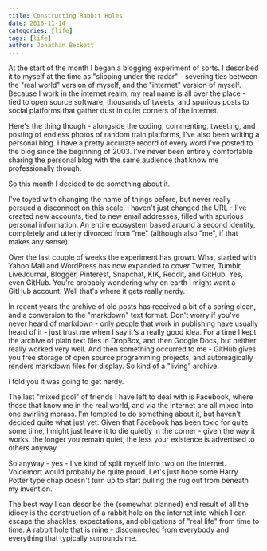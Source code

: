 ```yaml
---
title: Constructing Rabbit Holes
date: 2016-11-14
categories: [life]
tags: [life]
author: Jonathan Beckett
---
```


At the start of the month I began a blogging experiment of sorts. I described it to myself at the time as "slipping under the radar" - severing ties between the "real world" version of myself, and the "internet" version of myself. Because I work in the internet realm, my real name is all over the place - tied to open source software, thousands of tweets, and spurious posts to social platforms that gather dust in quiet corners of the internet.

Here's the thing though - alongside the coding, commenting, tweeting, and posting of endless photos of random train platforms, I've also been writing a personal blog. I have a pretty accurate record of every word I've posted to the blog since the beginning of 2003. I've never been entirely comfortable sharing the personal blog with the same audience that know me professionally though.

So this month I decided to do something about it.

I've toyed with changing the name of things before, but never really persued a disconnect on this scale. I haven't just changed the URL - I've created new accounts, tied to new email addresses, filled with spurious personal information. An entire ecosystem based around a second identity, completely and utterly divorced from "me" (although also "me", if that makes any sense).

Over the last couple of weeks the experiment has grown. What started with Yahoo Mail and WordPress has now expanded to cover Twitter, Tumblr, LiveJournal, Blogger, Pinterest, Snapchat, KIK, Reddit, and GitHub. Yes, even GitHub. You're probably wondering why on earth I might want a GitHub account. Well that's where it gets really nerdy.

In recent years the archive of old posts has received a bit of a spring clean, and a conversion to the "markdown" text format. Don't worry if you've never heard of markdown - only people that work in publishing have usually heard of it - just trust me when I say it's a really good idea. For a time I kept the archive of plain text files in DropBox, and then Google Docs, but neither really worked very well. And then something occurred to me - GitHub gives you free storage of open source programming projects, and automagically renders markdown files for display. So kind of a "living" archive.

I told you it was going to get nerdy.

The last "mixed pool" of friends I have left to deal with is Facebook, where those that know me in the real world, and via the internet are all mixed into one swirling morass. I'm tempted to do something about it, but haven't decided quite what just yet. Given that Facebook has been toxic for quite some time, I might just leave it to die quietly in the corner - given the way it works, the longer you remain quiet, the less your existence is advertised to others anyway.

So anyway - yes - I've kind of split myself into two on the internet. Voldemort would probably be quite proud. Let's just hope some Harry Potter type chap doesn't turn up to start pulling the rug out from beneath my invention.

The best way I can describe the (somewhat planned) end result of all the idiocy is the construction of a rabbit hole on the internet into which I can escape the shackles, expectations, and obligations of "real life" from time to time. A rabbit hole that is mine - disconnected from everybody and everything that typically surrounds me.
